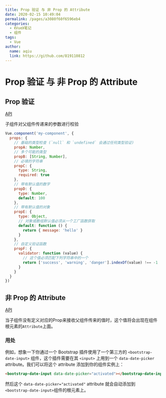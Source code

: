 ```yaml
---
title: Prop 验证 与 非 Prop 的 Attribute
date: 2020-02-15 10:49:04
permalink: /pages/a3080f60f6596eb4
categories:
  - 《Vue》笔记
  - 组件
tags:
  - Vue
author:
  name: aqiu
  link: https://github.com/819110812
---
```

# Prop 验证 与 非 Prop 的 Attribute

## Prop 验证

[API](https://cn.vuejs.org/v2/guide/components-props.html#Prop-验证)

子组件对父组件传递来的参数进行校验

```js
Vue.component('my-component', {
  props: {
    // 基础的类型检查 (`null` 和 `undefined` 会通过任何类型验证)
    propA: Number,
    // 多个可能的类型
    propB: [String, Number],
    // 必填的字符串
    propC: {
      type: String,
      required: true
    },
    // 带有默认值的数字
    propD: {
      type: Number,
      default: 100
    },
    // 带有默认值的对象
    propE: {
      type: Object,
      // 对象或数组默认值必须从一个工厂函数获取
      default: function () {
        return { message: 'hello' }
      }
    },
    // 自定义验证函数
    propF: {
      validator: function (value) {
        // 这个值必须匹配下列字符串中的一个
        return ['success', 'warning', 'danger'].indexOf(value) !== -1
      }
    }
  }
})
```

## 非 Prop 的 Attribute

[API](https://cn.vuejs.org/v2/guide/components-props.html#非-Prop-的-Attribute)

当子组件没有定义对应的Prop来接收父组件传来的值时，这个值将会出现在组件根元素的`Attribute`上面。



### 用处

例如，想象一下你通过一个 Bootstrap 插件使用了一个第三方的 `<bootstrap-date-input>` 组件，这个插件需要在其 `<input>` 上用到一个 `data-date-picker` attribute。我们可以将这个 attribute 添加到你的组件实例上：

```html
<bootstrap-date-input data-date-picker="activated"></bootstrap-date-input>
```

然后这个 `data-date-picker="activated"` attribute 就会自动添加到 `<bootstrap-date-input>`组件的根元素上。
